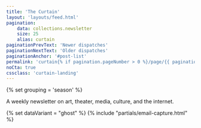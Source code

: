 ```yaml
---
title: 'The Curtain'
layout: 'layouts/feed.html'
pagination:
    data: collections.newsletter
    size: 25
    alias: curtain
paginationPrevText: 'Newer dispatches'
paginationNextText: 'Older dispatches'
paginationAnchor: '#post-list'
permalink: 'curtain{% if pagination.pageNumber > 0 %}/page/{{ pagination.pageNumber }}{% endif %}/index.html'
noCta: true
cssclass: 'curtain-landing'
---
```


{% set grouping = 'season' %}

A weekly newsletter on art, theater, media, culture, and the internet.

<!-- I try to make it feel personal, and hundreds of folks seem to love it. -->

{% set dataVariant = "ghost" %}
{% include "partials/email-capture.html" %}

<!-- Not in the loop yet? [Sign up here](#cta). -->

